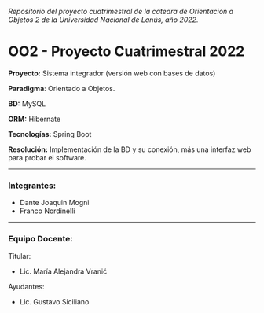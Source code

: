 _Repositorio del proyecto cuatrimestral de la cátedra de Orientación a Objetos 2 de la Universidad Nacional de Lanús, año 2022._
# OO2 - Proyecto Cuatrimestral 2022
**Proyecto:** Sistema integrador (versión web con bases de
datos)

**Paradigma**: Orientado a Objetos.

**BD:** MySQL

**ORM:** Hibernate

**Tecnologías:** Spring Boot

**Resolución:** Implementación de la BD y su conexión,
más una interfaz web para probar el software.

---
### Integrantes:
- Dante Joaquin Mogni
- Franco Nordinelli

---
### Equipo Docente:

Titular: 
- Lic. María Alejandra Vranić

Ayudantes: 
- Lic. Gustavo Siciliano
